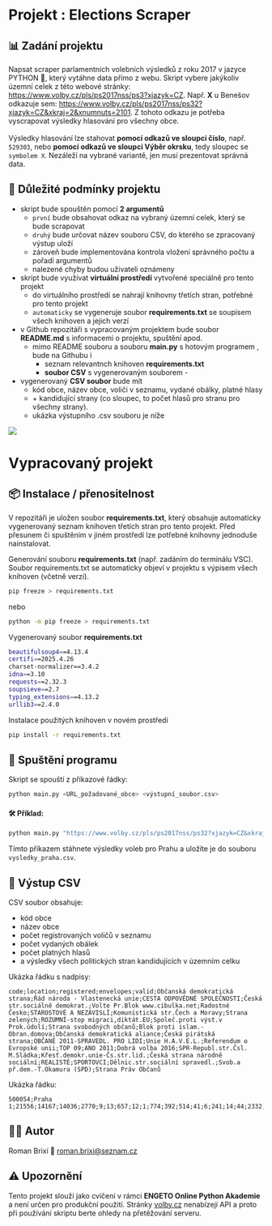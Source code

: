 # Projekt : Elections Scraper

## 📊 Zadání projektu
Napsat scraper parlamentních volebních výsledků z roku 2017 v jazyce PYTHON :snake:, který vytáhne data přímo z webu.
Skript vybere jakýkoliv územní celek z této webové stránky: https://www.volby.cz/pls/ps2017nss/ps3?xjazyk=CZ.
Např. **X** u Benešov odkazuje sem: https://www.volby.cz/pls/ps2017nss/ps32?xjazyk=CZ&xkraj=2&xnumnuts=2101.
Z tohoto odkazu je potřeba vyscrapovat výsledky hlasování pro všechny obce.
<br><br>
Výsledky hlasování lze stahovat **pomocí odkazů ve sloupci číslo**, např. `529303`, nebo **pomocí odkazů ve sloupci Výběr okrsku**,
tedy sloupec se `symbolem X`. Nezáleží na vybrané variantě, jen musí prezentovat správná data.


## 📖 Důležité podmínky projektu
- skript bude spouštěn pomocí **2 argumentů**
  - `první` bude obsahovat odkaz na vybraný územní celek, který se bude scrapovat
  - `druhý` bude určovat název souboru CSV, do kterého se zpracovaný výstup uloží
  - zároveň bude implementována kontrola vložení správného počtu a pořadí argumentů
  - nalezené chyby budou uživateli oznámeny
- skript bude využívat **virtuální prostředí** vytvořené speciálně pro tento projekt
  - do virtuálního prostředí se nahrají knihovny třetích stran, potřebné pro tento projekt
  - `automaticky` se vygeneruje soubor **requirements.txt** se soupisem všech knihoven a jejich verzí
- v Github repozitáři s vypracovaným projektem bude soubor **README.md** s informacemi o projektu, spuštění apod.
  - mimo README souboru a souboru **main.py** s hotovým programem , bude na Githubu i
    - seznam relevantnch knihoven **requirements.txt**
    - **soubor CSV** s vygenerovaným souborem    - 
- vygenerovaný **CSV soubor** bude mít
  - kód obce, název obce, voliči v seznamu, vydané obálky, platné hlasy
  - \+ kandidující strany (co sloupec, to počet hlasů pro stranu pro všechny strany).
  - ukázka výstupního .csv souboru je níže
<img src="https://learn.engeto.com/api/doc-asset/gI8nxeZvRzOnWn7ua0Pumg/48_output_csv.png">


# Vypracovaný projekt

## 📦 Instalace / přenositelnost
V repozitáři je uložen soubor **requirements.txt**, který obsahuje automaticky vygenerovaný seznam knihoven třetích stran pro tento projekt. Před přesunem či spuštěním v jiném prostředí lze potřebné knihovny jednoduše nainstalovat.

Generování souboru **requirements.txt** (např. zadáním do terminálu VSC). Soubor requirements.txt se automaticky objeví v projektu s výpisem všech knihoven (včetně verzí).

```bash
pip freeze > requirements.txt
```
nebo
```bash
python -m pip freeze > requirements.txt
```

Vygenerovaný soubor **requirements.txt**

```bash
beautifulsoup4==4.13.4
certifi==2025.4.26
charset-normalizer==3.4.2
idna==3.10
requests==2.32.3
soupsieve==2.7
typing_extensions==4.13.2
urllib3==2.4.0
```

Instalace použitých knihoven v novém prostředí

```bash
pip install -r requirements.txt
```



## 🔧 Spuštění programu

Skript se spouští z příkazové řádky:

```bash
python main.py <URL_požadované_obce> <výstupní_soubor.csv>
```

#### 🛠️ Příklad:

```bash
python main.py "https://www.volby.cz/pls/ps2017nss/ps32?xjazyk=CZ&xkraj=1&xnumnuts=1100" "vysledky_praha.csv"
```

Tímto příkazem stáhnete výsledky voleb pro Prahu a uložíte je do souboru `vysledky_praha.csv`.

## 📁 Výstup CSV

CSV soubor obsahuje:

* kód obce
* název obce
* počet registrovaných voličů v seznamu
* počet vydaných obálek
* počet platných hlasů
* a výsledky všech politických stran kandidujících v územním celku

Ukázka řádku s nadpisy:
```
code;location;registered;envelopes;valid;Občanská demokratická strana;Řád národa - Vlastenecká unie;CESTA ODPOVĚDNÉ SPOLEČNOSTI;Česká str.sociálně demokrat.;Volte Pr.Blok www.cibulka.net;Radostné Česko;STAROSTOVÉ A NEZÁVISLÍ;Komunistická str.Čech a Moravy;Strana zelených;ROZUMNÍ-stop migraci,diktát.EU;Společ.proti výst.v Prok.údolí;Strana svobodných občanů;Blok proti islam.-Obran.domova;Občanská demokratická aliance;Česká pirátská strana;OBČANÉ 2011-SPRAVEDL. PRO LIDI;Unie H.A.V.E.L.;Referendum o Evropské unii;TOP 09;ANO 2011;Dobrá volba 2016;SPR-Republ.str.Čsl. M.Sládka;Křesť.demokr.unie-Čs.str.lid.;Česká strana národně sociální;REALISTÉ;SPORTOVCI;Dělnic.str.sociální spravedl.;Svob.a př.dem.-T.Okamura (SPD);Strana Práv Občanů
```
Ukázka řádku:
```
500054;Praha 1;21556;14167;14036;2770;9;13;657;12;1;774;392;514;41;6;241;14;44;2332;5;0;12;2783;1654;1;7;954;3;133;11;2;617;34
```

## 🧑‍💻 Autor

Roman Brixí
📧 [roman.brixi@seznam.cz](mailto:roman.brixi@seznam.cz)



## ⚠️ Upozornění

Tento projekt slouží jako cvičení v rámci **ENGETO Online Python Akademie** a není určen pro produkční použití. Stránky [volby.cz](https://www.volby.cz) nenabízejí API a proto při používání skriptu berte ohledy na přetěžování serveru.
